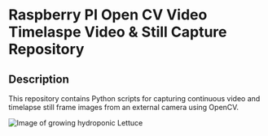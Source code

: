 # Raspberry PI Open CV Video Timelaspe Video & Still Capture Repository

## Description

This repository contains Python scripts for capturing continuous video and timelapse still frame images from an external camera using OpenCV.

![Image of growing hydroponic Lettuce](https://github.com/Engnation/Raspberry-PI-Open-CV-Video-Timelapse/Lettuce_1.png) 